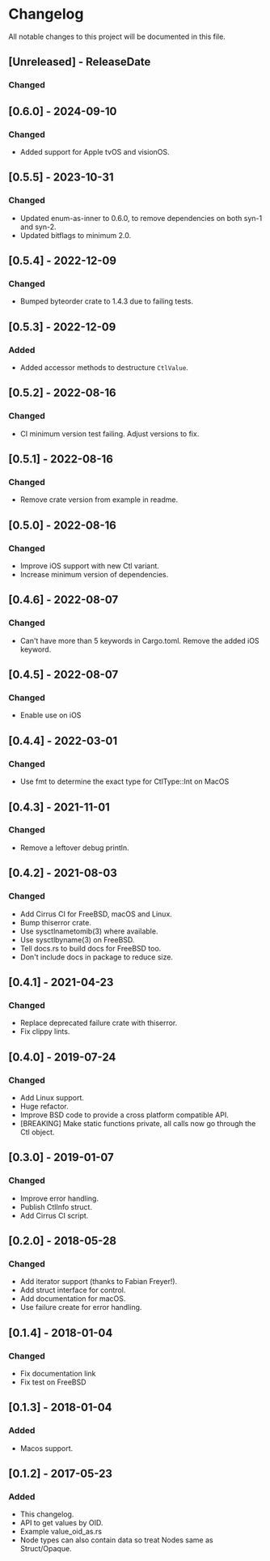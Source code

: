 # Changelog
All notable changes to this project will be documented in this file.

## [Unreleased] - ReleaseDate

### Changed

## [0.6.0] - 2024-09-10
### Changed
- Added support for Apple tvOS and visionOS.

## [0.5.5] - 2023-10-31
### Changed
- Updated enum-as-inner to 0.6.0, to remove dependencies on both syn-1 and syn-2.
- Updated bitflags to minimum 2.0.

## [0.5.4] - 2022-12-09
### Changed
- Bumped byteorder crate to 1.4.3 due to failing tests.

## [0.5.3] - 2022-12-09
### Added
- Added accessor methods to destructure `CtlValue`.

## [0.5.2] - 2022-08-16
### Changed
- CI minimum version test failing. Adjust versions to fix.

## [0.5.1] - 2022-08-16
### Changed
- Remove crate version from example in readme.

## [0.5.0] - 2022-08-16
### Changed
- Improve iOS support with new Ctl variant.
- Increase minimum version of dependencies.

## [0.4.6] - 2022-08-07
### Changed
- Can't have more than 5 keywords in Cargo.toml. Remove the added iOS keyword.

## [0.4.5] - 2022-08-07
### Changed
- Enable use on iOS

## [0.4.4] - 2022-03-01
### Changed
- Use fmt to determine the exact type for CtlType::Int on MacOS

## [0.4.3] - 2021-11-01
### Changed
- Remove a leftover debug println.

## [0.4.2] - 2021-08-03
### Changed
- Add Cirrus CI for FreeBSD, macOS and Linux.
- Bump thiserror crate.
- Use sysctlnametomib(3) where available.
- Use sysctlbyname(3) on FreeBSD.
- Tell docs.rs to build docs for FreeBSD too.
- Don't include docs in package to reduce size.

## [0.4.1] - 2021-04-23
### Changed
- Replace deprecated failure crate with thiserror.
- Fix clippy lints.

## [0.4.0] - 2019-07-24
### Changed
- Add Linux support.
- Huge refactor.
- Improve BSD code to provide a cross platform compatible API.
- [BREAKING] Make static functions private, all calls now go through the Ctl object.

## [0.3.0] - 2019-01-07
### Changed
- Improve error handling.
- Publish CtlInfo struct.
- Add Cirrus CI script.

## [0.2.0] - 2018-05-28
### Changed
- Add iterator support (thanks to Fabian Freyer!).
- Add struct interface for control.
- Add documentation for macOS.
- Use failure create for error handling.

## [0.1.4] - 2018-01-04
### Changed
- Fix documentation link
- Fix test on FreeBSD

## [0.1.3] - 2018-01-04
### Added
- Macos support.

## [0.1.2] - 2017-05-23
### Added
- This changelog.
- API to get values by OID.
- Example value\_oid\_as.rs
- Node types can also contain data so treat Nodes same as Struct/Opaque.
